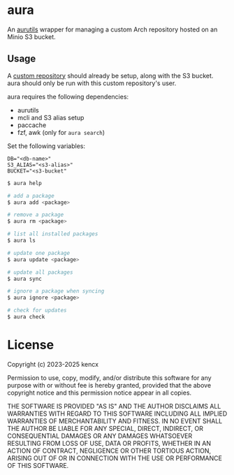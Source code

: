 # aura

An [aurutils](https://github.com/AladW/aurutils) wrapper for managing a
custom Arch repository hosted on an Minio S3 bucket.

## Usage

A [custom
repository](https://wiki.archlinux.org/title/Pacman/Tips_and_tricks#Custom_local_repository)
should already be setup, along with the S3 bucket. aura should only be run with
this custom repository's user.

aura requires the following dependencies:

- aurutils
- mcli and S3 alias setup
- paccache
- fzf, awk (only for `aura search`)

Set the following variables:

```
DB="<db-name>"
S3_ALIAS="<s3-alias>"
BUCKET="<s3-bucket"
```

```bash
$ aura help

# add a package
$ aura add <package>

# remove a package
$ aura rm <package>

# list all installed packages
$ aura ls

# update one package
$ aura update <package>

# update all packages
$ aura sync

# ignore a package when syncing
$ aura ignore <package>

# check for updates
$ aura check
```

# License

Copyright (c) 2023-2025 kencx

Permission to use, copy, modify, and/or distribute this software for any
purpose with or without fee is hereby granted, provided that the above
copyright notice and this permission notice appear in all copies.

THE SOFTWARE IS PROVIDED "AS IS" AND THE AUTHOR DISCLAIMS ALL WARRANTIES WITH
REGARD TO THIS SOFTWARE INCLUDING ALL IMPLIED WARRANTIES OF MERCHANTABILITY
AND FITNESS. IN NO EVENT SHALL THE AUTHOR BE LIABLE FOR ANY SPECIAL, DIRECT,
INDIRECT, OR CONSEQUENTIAL DAMAGES OR ANY DAMAGES WHATSOEVER RESULTING FROM
LOSS OF USE, DATA OR PROFITS, WHETHER IN AN ACTION OF CONTRACT, NEGLIGENCE OR
OTHER TORTIOUS ACTION, ARISING OUT OF OR IN CONNECTION WITH THE USE OR
PERFORMANCE OF THIS SOFTWARE.
